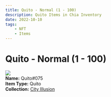 ```yaml
---
title: Quito - Normal (1 - 100)
description: Quito Items in Chia Inventory
date: 2022-10-10
tags:
    - NFT
    - Items
---
```


# Quito - Normal (1 - 100)
<div class="item_thumbnail">
<img loading="lazy" src="https://jyvwdm4idwvvw46bqraiukqwqb5lvhxhgf6xaiak6ljbunpfsu.arweave.net/Ti_ths4gdq1tzwYRAiioWgHq6nucxfXAgCvLSGjXllU"><br/>
<div><strong>Name:</strong> Quito#075</div>
<div><strong>Item Type:</strong> Quito</div>
<div><strong>Collection:</strong> <a href="https://www.spacescan.io/xch/nft/collection/col1lend2dcn558km4wcwta4xnkfv3xpcmlp9kyt0m909emvfxechlyqdl5ndg">City Illusion</a></div>
</div>


